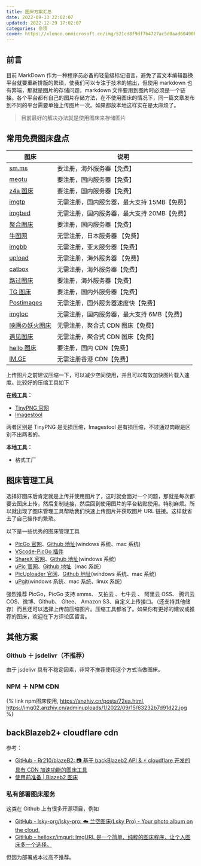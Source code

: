 ```yaml
---
title: 图床方案汇总
date: 2022-09-13 22:02:07
updated: 2022-12-29 17:02:07
categories: 杂项
cover: https://xlenco.onmicrosoft.cn/img/521cd8f9df7b4727ac5d0aad60490b66.webp
---
```


## 前言

目前 MarkDown 作为一种程序员必备的轻量级标记语言，避免了富文本编辑器换平台就要重新排版的繁琐，使我们可以专注于技术的输出，但使用 markdown 也有弊端，那就是图片的存储问题，markdown 文件要用到图片时必须是一个链接。各个平台都有自己的图片存储方法，在不使用图床的情况下，同一篇文章发布到不同的平台需要单独上传图片一次。如果都放本地这样实在是太麻烦了。

> 目前最好的解决办法就是使用图床来存储图片

## 常用免费图床盘点

| **图床**                                       | **说明**                                    |
| ---------------------------------------------- | ------------------------------------------- |
| [sm.ms](https://sm.ms)                         | 要注册，海外服务器【免费】                  |
| [meotu](https://moetu.org)                     | 要注册，国内服务器【免费】                  |
| [z4a 图床](https://www.z4a.net)                | 要注册，国内服务器【免费】                  |
| [imgtp](https://www.imgtp.com)                 | 无需注册，国内服务器，最大支持 15MB【免费】 |
| [imgbed](https://www.imgbed.com/?lang=zh-CN)   | 无需注册，国内服务器，最大支持 20MB【免费】 |
| [聚合图床](https://www.superbed.cn)            | 要注册，国内服务器【免费】                  |
| [牛图网](https://niupic.com)                   | 无需注册，日本服务器 【免费】               |
| [imgbb](https://imgbb.com)                     | 无需注册，亚太服务器【免费】                |
| [upload](https://upload.cc)                    | 无需注册，海外服务器 【免费】               |
| [catbox](https://catbox.moe)                   | 无需注册，海外服务器【免费】                |
| [路过图床](https://imgtu.com/)                 | 要注册，海外服务器【免费】                  |
| [TG 图床](https://imgtg.com)                   | 要注册，国内外服务器【免费】                |
| [Postimages](https://postimages.org)           | 无需注册，国外服务器速度快【免费】          |
| [imgloc](https://imgloc.com)                   | 无需注册，国内服务器，最大支持 6MB【免费】  |
| [映画の妖火图床 ](https://yh-pic.ihcloud.net/) | 无需注册，聚合式 CDN 图床【免费】           |
| [遇见图床 ](https://www.hualigs.cn/)           | 无需注册，聚合式 CDN 图床【免费】           |
| [hello 图床](https://www.helloimg.com/)        | 要注册，国内 CDN【免费】                    |
| [IM.GE ](https://im.ge/)                       | 无需注册香港 CDN【免费】                    |

上传图片之前建议压缩一下，可以减少空间使用，并且可以有效加快图片载入速度。比较好的压缩工具如下

**在线工具：**

- [TinyPNG 官网](https://tinypng.com)
- [Imagestool](https://imagestool.com)

两者区别是 TinyPNG 是无损压缩，Imagestool 是有损压缩，不过通过肉眼是区别不出两者的。

**本地工具：**

- 格式工厂

## 图床管理工具

选择好图床后肯定就是上传并使用图片了，这时就会面对一个问题，那就是每次都要去图床上传，然后复制链接，然后回到使用图片的平台粘贴使用。特别麻烦。所以就出现了图床管理工具帮助我们快速上传图片并获取图片 URL 链接。这样就省去了自己操作的繁琐。

以下是一些优秀的图床管理工具

- [PicGo 官网](https://molunerfinn.com/PicGo/)、[Github 地址](https://github.com/Molunerfinn/PicGo)(windows 系统、mac 系统)
- [VScode-PicGo 插件](https://github.com/PicGo/vs-picgo)
- [ShareX 官网](https://github.com/ShareX/ShareX)、[Github 地址](https://github.com/ShareX/ShareX)(windows 系统)
- [uPic 官网](https://blog.svend.cc/upic/)、[Github 地址](https://github.com/gee1k/uPic)（mac 系统）
- [PicUploader 官网](https://www.xiebruce.top/17.html)、[Github 地址](https://github.com/xiebruce/PicUploader)(windows 系统、mac 系统)
- [uPgit](https://github.com/pluveto/upgit)(windows 系统、mac 系统、linux 系统)

强烈推荐 PicGo，PicGo 支持 smms、 又拍云 、七牛云 、 阿里云 OSS、 腾讯云 COS、微博、Github、 Gitee、 Amazon S3、自定义上传接口。（还支持其他储存）而且还可以选择上传前压缩图片。压缩工具都省了。如果你有更好的建议或推荐的图床，欢迎在下方评论区留言。

## 其他方案

### Github ＋ jsdelivr（不推荐）

由于 jsdelivr 具有不稳定因素，非常不推荐使用这个方式当做图床。

### NPM ＋ NPM CDN

{% link npm图床使用, https://anzhiy.cn/posts/72ea.html, https://img02.anzhiy.cn/adminuploads/1/2022/09/15/63232b7d91d22.jpg %}

## backBlazeb2+ cloudflare cdn

参考：

- [GitHub - Rr210/blazeB2: 📷 基于 backBlazeb2 API & ⚡ cloudflare 开发的具有 CDN 加速功能的图床工具](https://github.com/Rr210/blazeB2)
- [使用前准备 | Blazeb2 图床](https://blazeb2.js.org/guide/prepare.html)

### 私有部署图床服务

这类在 Github 上有很多开源项目，例如

- [GitHub - lsky-org/lsky-pro: ☁️ 兰空图床(Lsky Pro) - Your photo album on the cloud.](https://github.com/lsky-org/lsky-pro)
- [GitHub - helloxz/imgurl: ImgURL 是一个简单、纯粹的图床程序，让个人图床多一个选择。](https://github.com/helloxz/imgurl)

但因为部署成本过高不推荐。
